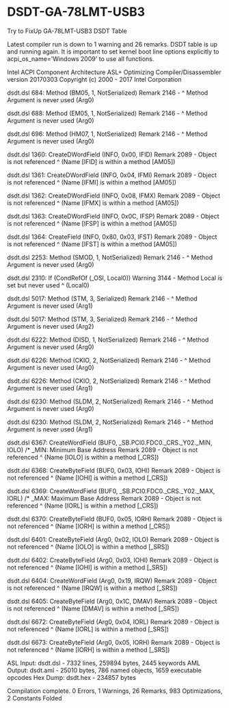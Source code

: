 # DSDT-GA-78LMT-USB3
Try to FixUp GA-78LMT-USB3 DSDT Table



Latest compiler run is down to 1 warning and 26 remarks. DSDT table is up and running again.
It is important to set kernel boot line options explicitly to acpi_os_name='Windows 2009' to use all functions.



Intel ACPI Component Architecture
ASL+ Optimizing Compiler/Disassembler version 20170303
Copyright (c) 2000 - 2017 Intel Corporation

dsdt.dsl    684:             Method (BM05, 1, NotSerialized)
Remark   2146 -                        ^ Method Argument is never used (Arg0)

dsdt.dsl    688:             Method (EM05, 1, NotSerialized)
Remark   2146 -                        ^ Method Argument is never used (Arg0)

dsdt.dsl    696:             Method (HM07, 1, NotSerialized)
Remark   2146 -                        ^ Method Argument is never used (Arg0)

dsdt.dsl   1360:                 CreateDWordField (INFO, 0x00, IFID)
Remark   2089 -                         Object is not referenced ^  (Name [IFID] is within a method [AM05])

dsdt.dsl   1361:                 CreateDWordField (INFO, 0x04, IFMI)
Remark   2089 -                         Object is not referenced ^  (Name [IFMI] is within a method [AM05])

dsdt.dsl   1362:                 CreateDWordField (INFO, 0x08, IFMX)
Remark   2089 -                         Object is not referenced ^  (Name [IFMX] is within a method [AM05])

dsdt.dsl   1363:                 CreateDWordField (INFO, 0x0C, IFSP)
Remark   2089 -                         Object is not referenced ^  (Name [IFSP] is within a method [AM05])

dsdt.dsl   1364:                 CreateField (INFO, 0x80, 0x03, IFST)
Remark   2089 -                          Object is not referenced ^  (Name [IFST] is within a method [AM05])

dsdt.dsl   2253:         Method (SMOD, 1, NotSerialized)
Remark   2146 -                    ^ Method Argument is never used (Arg0)

dsdt.dsl   2310:                     If (CondRefOf (\_OSI, Local0))
Warning  3144 -             Method Local is set but never used ^  (Local0)

dsdt.dsl   5017:                 Method (STM, 3, Serialized)
Remark   2146 -                           ^ Method Argument is never used (Arg1)

dsdt.dsl   5017:                 Method (STM, 3, Serialized)
Remark   2146 -                           ^ Method Argument is never used (Arg2)

dsdt.dsl   6222:                 Method (DISD, 1, NotSerialized)
Remark   2146 -                            ^ Method Argument is never used (Arg0)

dsdt.dsl   6226:                 Method (CKIO, 2, NotSerialized)
Remark   2146 -                            ^ Method Argument is never used (Arg0)

dsdt.dsl   6226:                 Method (CKIO, 2, NotSerialized)
Remark   2146 -                            ^ Method Argument is never used (Arg1)

dsdt.dsl   6230:                 Method (SLDM, 2, NotSerialized)
Remark   2146 -                            ^ Method Argument is never used (Arg0)

dsdt.dsl   6230:                 Method (SLDM, 2, NotSerialized)
Remark   2146 -                            ^ Method Argument is never used (Arg1)

dsdt.dsl   6367:                     CreateWordField (BUF0, \_SB.PCI0.FDC0._CRS._Y02._MIN, IOLO)  /* _MIN: Minimum Base Address
Remark   2089 -                                                     Object is not referenced ^  (Name [IOLO] is within a method [_CRS])

dsdt.dsl   6368:                     CreateByteField (BUF0, 0x03, IOHI)
Remark   2089 -                            Object is not referenced ^  (Name [IOHI] is within a method [_CRS])

dsdt.dsl   6369:                     CreateWordField (BUF0, \_SB.PCI0.FDC0._CRS._Y02._MAX, IORL)  /* _MAX: Maximum Base Address
Remark   2089 -                                                     Object is not referenced ^  (Name [IORL] is within a method [_CRS])

dsdt.dsl   6370:                     CreateByteField (BUF0, 0x05, IORH)
Remark   2089 -                            Object is not referenced ^  (Name [IORH] is within a method [_CRS])

dsdt.dsl   6401:                     CreateByteField (Arg0, 0x02, IOLO)
Remark   2089 -                            Object is not referenced ^  (Name [IOLO] is within a method [_SRS])

dsdt.dsl   6402:                     CreateByteField (Arg0, 0x03, IOHI)
Remark   2089 -                            Object is not referenced ^  (Name [IOHI] is within a method [_SRS])

dsdt.dsl   6404:                     CreateWordField (Arg0, 0x19, IRQW)
Remark   2089 -                            Object is not referenced ^  (Name [IRQW] is within a method [_SRS])

dsdt.dsl   6405:                     CreateByteField (Arg0, 0x1C, DMAV)
Remark   2089 -                            Object is not referenced ^  (Name [DMAV] is within a method [_SRS])

dsdt.dsl   6672:                     CreateByteField (Arg0, 0x04, IORL)
Remark   2089 -                            Object is not referenced ^  (Name [IORL] is within a method [_SRS])

dsdt.dsl   6673:                     CreateByteField (Arg0, 0x05, IORH)
Remark   2089 -                            Object is not referenced ^  (Name [IORH] is within a method [_SRS])

ASL Input:     dsdt.dsl - 7332 lines, 259894 bytes, 2445 keywords
AML Output:    dsdt.aml - 25010 bytes, 786 named objects, 1659 executable opcodes
Hex Dump:      dsdt.hex - 234857 bytes

Compilation complete. 0 Errors, 1 Warnings, 26 Remarks, 983 Optimizations, 2 Constants Folded
